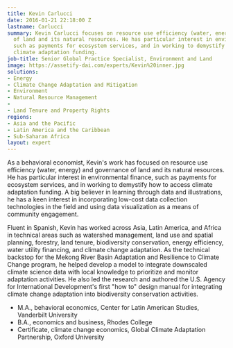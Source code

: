 ```yaml
---
title: Kevin Carlucci
date: 2016-01-21 22:18:00 Z
lastname: Carlucci
summary: Kevin Carlucci focuses on resource use efficiency (water, energy) and governance
  of land and its natural resources. He has particular interest in environmental finance,
  such as payments for ecosystem services, and in working to demystify how to access
  climate adaptation funding.
job-title: Senior Global Practice Specialist, Environment and Land
image: https://assetify-dai.com/experts/Kevin%20inner.jpg
solutions:
- Energy
- Climate Change Adaptation and Mitigation
- Environment
- Natural Resource Management
- 
- Land Tenure and Property Rights
regions:
- Asia and the Pacific
- Latin America and the Caribbean
- Sub-Saharan Africa
layout: expert
---
```


As a behavioral economist, Kevin's work has focused on resource use efficiency (water, energy) and governance of land and its natural resources. He has particular interest in environmental finance, such as payments for ecosystem services, and in working to demystify how to access climate adaptation funding. A big believer in learning through data and illustrations, he has a keen interest in incorporating low-cost data collection technologies in the field and using data visualization as a means of community engagement.

Fluent in Spanish, Kevin has worked across Asia, Latin America, and Africa in technical areas such as watershed management, land use and spatial planning, forestry, land tenure, biodiversity conservation, energy efficiency, water utility financing, and climate change adaptation. As the technical backstop for the Mekong River Basin Adaptation and Resilience to Climate Change program, he helped develop a model to integrate downscaled climate science data with local knowledge to prioritize and monitor adaptation activities. He also led the research and authored the U.S. Agency for International Development's first "how to" design manual for integrating climate change adaptation into biodiversity conservation activities.

* M.A., behavioral economics, Center for Latin American Studies, Vanderbilt University
* B.A., economics and business, Rhodes College
* Certificate, climate change economics, Global Climate Adaptation Partnership, Oxford University
